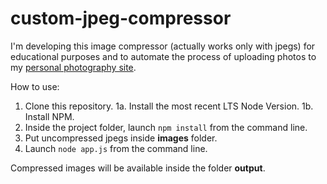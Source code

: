 # custom-jpeg-compressor
I'm developing this image compressor (actually works only with jpegs) for educational purposes and to automate the process of uploading photos to my [personal photography site](https://enricozappala.com/).

How to use:

1. Clone this repository. 
 1a. Install the most recent LTS Node Version. 
 1b. Install NPM. 
2. Inside the project folder, launch `npm install` from the command line. 
3. Put uncompressed jpegs inside **images** folder. 
4. Launch `node app.js` from the command line. 

Compressed images will be available inside the folder **output**. 
